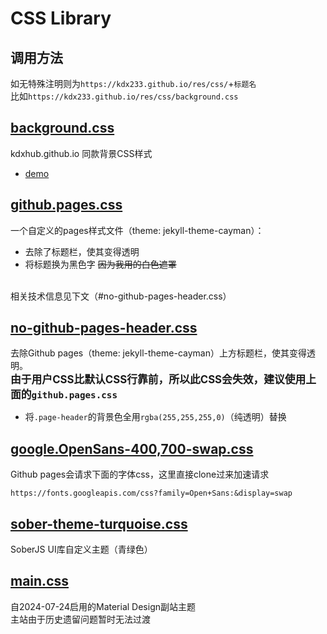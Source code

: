 # CSS Library
## 调用方法
如无特殊注明则为`https://kdx233.github.io/res/css/`+`标题名`<br>
比如`https://kdx233.github.io/res/css/background.css`
## [background.css](./background.css)
kdxhub.github.io 同款背景CSS样式<br>
- [demo](https://kdx233.github.io/preview/background.html)

## [github.pages.css](./github.pages.css)
一个自定义的pages样式文件（theme: jekyll-theme-cayman）：
- 去除了标题栏，使其变得透明
- 将标题换为黑色字 ~~因为我用的白色遮罩~~

<br>相关技术信息见下文（#no-github-pages-header.css）

## [no-github-pages-header.css](./no-github-pages-header.css)
去除Github pages（theme: jekyll-theme-cayman）上方标题栏，使其变得透明。<br>
**<big>由于用户CSS比默认CSS行靠前，所以此CSS会失效，建议使用上面的``github.pages.css``</big>**
- 将`.page-header`的背景色全用`rgba(255,255,255,0)`（纯透明）替换

## [google.OpenSans-400,700-swap.css](./google.OpenSans-400,700-swap.css)
Github pages会请求下面的字体css，这里直接clone过来加速请求
```
https://fonts.googleapis.com/css?family=Open+Sans:&display=swap
```

## [sober-theme-turquoise.css](./sober-theme-turquoise.css)
SoberJS UI库自定义主题（青绿色）

## [main.css](./main.css)
自2024-07-24启用的Material Design副站主题<br>
主站由于历史遗留问题暂时无法过渡